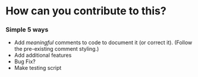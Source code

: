 # How can you contribute to this?

### Simple 5 ways

- Add *meaningful* comments to code to document it (or correct it). (Follow the pre-existing comment styling.)
- Add additional features
- Bug Fix?
- Make testing script
